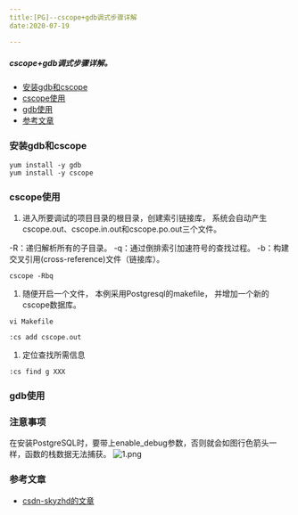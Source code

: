 ```yaml
---
title:[PG]--cscope+gdb调式步骤详解
date:2020-07-19

---
```


##### cscope+gdb调式步骤详解。

- [安装gdb和cscope](安装gdb和cscope)
- [cscope使用](cscope使用)
- [gdb使用](gdb使用)
- [参考文章](参考文章)





### 安装gdb和cscope

```
yum install -y gdb
yum install -y cscope
```



### cscope使用

1. 进入所要调试的项目目录的根目录，创建索引链接库，
   系统会自动产生cscope.out、cscope.in.out和cscope.po.out三个文件。

-R：递归解析所有的子目录。
-q：通过倒排索引加速符号的查找过程。
-b：构建交叉引用(cross-reference)文件（链接库）。

```
cscope -Rbq
```

1. 随便开启一个文件，
   本例采用Postgresql的makefile，
   并增加一个新的cscope数据库。

```
vi Makefile

:cs add cscope.out
```

1. 定位查找所需信息

```
:cs find g XXX
```



### gdb使用

### 注意事项

在安装PostgreSQL时，要带上enable_debug参数，否则就会如图行色箭头一样，函数的栈数据无法捕获。
![1.png](http://cdn.lifemini.cn/dbblog/20200719/7817b735836644c79095e8456e426ea1.png)



### 参考文章

- [csdn-skyzhd的文章](https://blog.csdn.net/zhang2531/article/details/51538658)